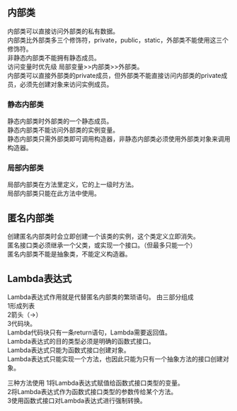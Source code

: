 ## 内部类
  内部类可以直接访问外部类的私有数据。  
  内部类比外部类多三个修饰符，private，public，static，外部类不能使用这三个修饰符。  
  非静态内部类不能拥有静态成员。  
  访问变量时优先级 局部变量>>内部类>>外部类。  
  内部类可以直接外部类的private成员，但外部类不能直接访问内部类的private成员，必须先创建对象来访问实例成员。  
  ### 静态内部类
  静态内部类时外部类的一个静态成员。  
  静态内部类不能访问外部类的实例变量。  
  静态内部类只需外部类即可调用构造器，非静态内部类必须使用外部类对象来调用构造器。  
  ### 局部内部类
  局部内部类在方法里定义，它的上一级时方法。  
  局部内部类只能在此方法中使用。  
## 匿名内部类
创建匿名内部类时会立即创建一个该类的实例，这个类定义立即消失。  
匿名接口类必须继承一个父类，或实现一个接口。（但最多只能一个）  
匿名内部类不能是抽象类，不能定义构造器。
## Lambda表达式
Lambda表达式作用就是代替匿名内部类的繁琐语句。
由三部分组成  
   1形成列表  
   2箭头（->）  
   3代码块。  
   Lambda代码块只有一条return语句，Lambda需要返回值。    
Lambda表达式的目的类型必须是明确的函数式接口。    
Lambda表达式只能为函数式接口创建对象。  
Lambda表达式只能实现一个方法，也因此只能为只有一个抽象方法的接口创建对象。  

三种方法使用
1将Lambda表达式赋值给函数式接口类型的变量。  
2将Lambda表达式作为函数式接口类型的参数传给某个方法。    
3使用函数式接口对Lambda表达式进行强制转换。  

